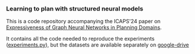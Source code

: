 ### Learning to plan with structured neural models

This is a code repository accompanying the ICAPS'24 paper on [Expressiveness of Graph Neural Networks in Planning Domains](https://openreview.net/forum?id=pKEkSAPSGJ). 

It contains all the code needed to reproduce the experiments ([experiments.py](https://github.com/GustikS/learning2plan/blob/master/experiments.py)), but the datasets are available separately on [google-drive](https://drive.google.com/drive/folders/1FuPe1SWMC1hsNclDn-HTr9G_HFYWOxll?usp=sharing)
